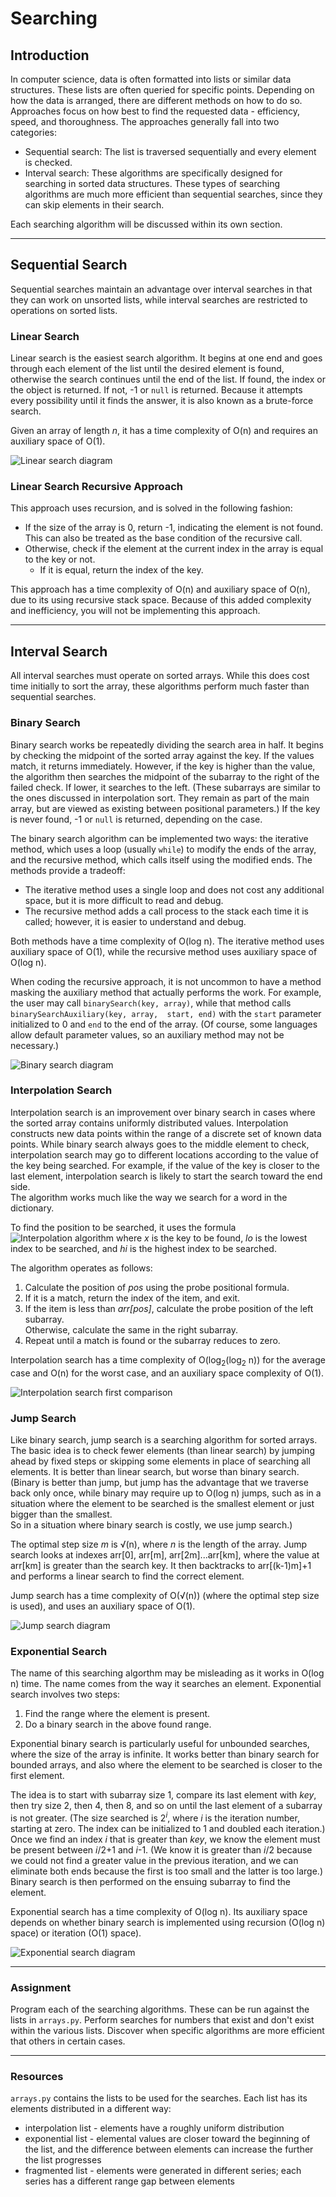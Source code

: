 # Searching

## Introduction

In computer science, data is often formatted into lists or similar data structures.
  These lists are often queried for specific points.  Depending on how the data is 
arranged, there are different methods on how to do so.  Approaches focus on how best to 
find the requested data - efficiency, speed, and thoroughness.  The approaches generally 
fall into two categories:
- Sequential search: The list is traversed sequentially and every element is checked.
- Interval search: These algorithms are specifically designed for searching in sorted data 
structures.  These types of searching algorithms are much more efficient than sequential 
searches, since they can skip elements in their search.

Each searching algorithm will be discussed within its own section.

---

## Sequential Search
Sequential searches maintain an advantage over interval searches in that they can work on 
unsorted lists, while interval searches are restricted to operations on sorted lists.

### Linear Search
Linear search is the easiest search algorithm.  It begins at one end and goes through 
each element of the list until the desired element is found, otherwise the search 
continues until the end of the list.  If found, the index or the object is returned.  If 
not, -1 or `null` is returned.  Because it attempts every possibility until it finds the 
answer, it is also known as a brute-force search.

Given an array of length *n*, it has a time complexity of O(n) and requires an auxiliary 
space of O(1).

![Linear search diagram](images/Linear-Search.png)

### Linear Search Recursive Approach
This approach uses recursion, and is solved in the following fashion:
- If the size of the array is 0, return -1, indicating the element is not found.  This can 
also be treated as the base condition of the recursive call.
- Otherwise, check if the element at the current index in the array is equal to the key or 
not.
  - If it is equal, return the index of the key.

This approach has a time complexity of O(n) and auxiliary space of O(n), due to its using 
recursive stack space.  Because of this added complexity and inefficiency, you will not be 
implementing this approach.

---

## Interval Search
All interval searches must operate on sorted arrays.  While this does cost time initially 
to sort the array, these algorithms perform much faster than sequential searches.

### Binary Search
Binary search works be repeatedly dividing the search area in half.  It begins by checking 
the midpoint of the sorted array against the key.  If the values match, it returns 
immediately.  However, if the key is higher than the value, the algorithm then searches 
the midpoint of the subarray to the right of the failed check.  If lower, it searches to 
the left.  (These subarrays are similar to the ones discussed in interpolation sort.  They 
remain as part of the main array, but are viewed as existing between positional 
parameters.)  If the key is never found, -1 or `null` is returned, depending on the case.

The binary search algorithm can be implemented two ways: the iterative method, which uses 
a loop (usually `while`) to modify the ends of the array, and the recursive method, which 
calls itself using the modified ends.  The methods provide a tradeoff:
- The iterative method uses a single loop and does not cost any additional space, but it 
is more difficult to read and debug.
- The recursive method adds a call process to the stack each time it is called; however, 
it is easier to understand and debug.

Both methods have a time complexity of O(log n).  The iterative method uses auxiliary 
space of O(1), while the recursive method uses auxiliary space of O(log n).

When coding the recursive approach, it is not uncommon to have a method masking the 
auxiliary method that actually performs the work.  For example, the user may call 
`binarySearch(key, array)`, while that method calls `binarySearchAuxiliary(key, array, 
start, end)` with the `start` parameter initialized to 0 and `end` to the end of the array.
(Of course, some languages allow default parameter values, so an auxiliary method may not 
be necessary.)

![Binary search diagram](images/BinarySearch.png)

### Interpolation Search
Interpolation search is an improvement over binary search in cases where the sorted array 
contains uniformly distributed values.  Interpolation constructs new data points within 
the range of a discrete set of known data points.  While binary search always goes to the 
middle element to check, interpolation search may go to different locations according to 
the value of the key being searched.  For example, if the value of the key is closer to 
the last element, interpolation search is likely to start the search toward the end side.  
The algorithm works much like the way we search for a word in the dictionary.

To find the position to be searched, it uses the formula 
![Interpolation algorithm](images/Interpolation_algorithm.png)
where *x* is the key to be found, *lo* is the lowest index to be searched, and *hi* is the 
highest index to be searched.

The algorithm operates as follows:
1. Calculate the position of *pos* using the probe positional formula.
2. If it is a match, return the index of the item, and exit.
3. If the item is less than *arr[pos]*, calculate the probe position of the left subarray.  
Otherwise, calculate the same in the right subarray.
4. Repeat until a match is found or the subarray reduces to zero.

Interpolation search has a time complexity of O(log<sub>2</sub>(log<sub>2</sub> n)) for 
the average case and O(n) for the worst case, and an auxiliary space complexity of O(1).

![Interpolation search first comparison](images/Interpolation-search-first-comparison.jpg)

### Jump Search
Like binary search, jump search is a searching algorithm for sorted arrays.  The basic idea 
is to check fewer elements (than linear search) by jumping ahead by fixed steps or skipping 
some elements in place of searching all elements.  It is better than linear search, but 
worse than binary search.  (Binary is better than jump, but jump has the advantage that we 
traverse back only once, while binary may require up to O(log n) jumps, such as in a situation 
where the element to be searched is the smallest element or just bigger than the smallest.  
So in a situation where binary search is costly, we use jump search.)

The optimal step size *m* is √(n), where *n* is the length of the array.  Jump search looks 
at indexes arr[0], arr[m], arr[2m]...arr[km], where the value at arr[km] is greater than the 
search key.  It then backtracks to arr[(k-1)m]+1 and performs a linear search to find the 
correct element.

Jump search has a time complexity of O(√(n)) (where the optimal step size is used), and 
uses an auxiliary space of O(1).

![Jump search diagram](images/Jump-search.png)


### Exponential Search
The name of this searching algorthm may be misleading as it works in O(log n) time.  The name 
comes from the way it searches an element.  Exponential search involves two steps:
1. Find the range where the element is present.
2. Do a binary search in the above found range.

Exponential binary search is particularly useful for unbounded searches, where the size of the 
array is infinite.  It works better than binary search for bounded arrays, and also where the 
element to be searched is closer to the first element.

The idea is to start with subarray size 1, compare its last element with *key*, then try size 
2, then 4, then 8, and so on until the last element of a subarray is not greater.  (The size 
searched is 2<sup>*i*</sup>, where *i* is the iteration number, starting at zero.  The index 
can be initialized to 1 and doubled each iteration.)  Once we find an index *i* that is 
greater than *key*, we know the element must be present between *i*/2+1 and *i*-1.  (We know 
it is greater than *i*/2 because we could not find a greater value in the previous iteration, 
and we can eliminate both ends because the first is too small and the latter is too large.)  
Binary search is then performed on the ensuing subarray to find the element.

Exponential search has a time complexity of O(log n).  Its auxiliary space depends on whether 
binary search is implemented using recursion (O(log n) space) or iteration (O(1) space).

![Exponential search diagram](images/Exponential_search.png)

---

### Assignment
Program each of the searching algorithms.  These can be run against the lists in `arrays.py`.
  Perform searches for numbers that exist and don't exist within the various lists.  Discover 
when specific algorithms are more efficient that others in certain cases.

---

### Resources
`arrays.py` contains the lists to be used for the searches.  Each list has its elements 
distributed in a different way:
- interpolation list - elements have a roughly uniform distribution
- exponential list - elemental values are closer toward the beginning of the list, and the 
difference between elements can increase the further the list progresses
- fragmented list - elements were generated in different series; each series has a different 
range gap between elements